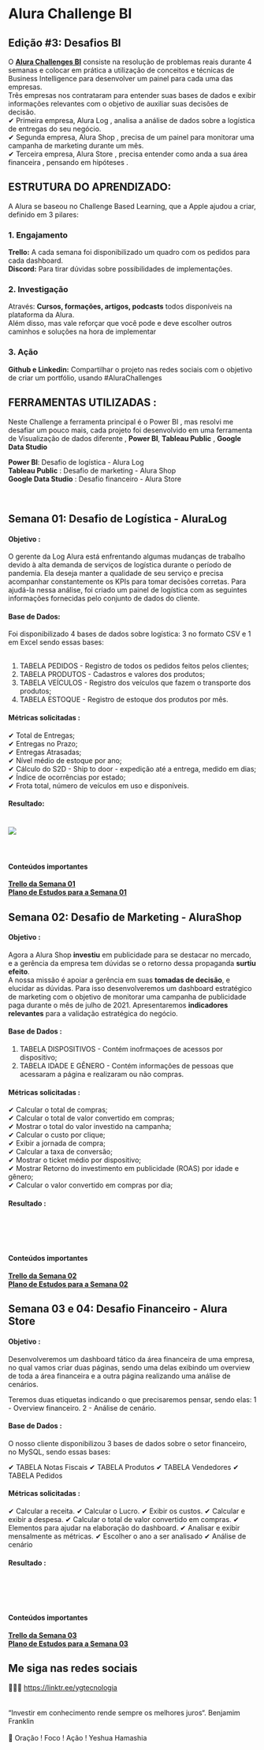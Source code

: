 # Alura Challenge BI

## Edição #3: Desafios BI

O **<a href="https://www.alura.com.br/challenges/bi">Alura Challenges BI</a>** consiste na resolução de problemas reais durante 4 semanas e colocar em prática a utilização de conceitos e técnicas de Business Intelligence para desenvolver um painel para cada uma das empresas.
<br>
Três empresas nos contrataram para entender suas bases de dados e exibir informações relevantes com o objetivo de auxiliar suas decisões 
de decisão.
<br>
✔  Primeira empresa, Alura Log , analisa a análise de dados sobre a logística de entregas do seu negócio. <br>
✔  Segunda empresa, Alura Shop , precisa de um painel para monitorar uma campanha de marketing durante um mês. <br>
✔  Terceira empresa, Alura Store , precisa entender como anda a sua área financeira , pensando em hipóteses . <br>

## ESTRUTURA DO APRENDIZADO: 

A Alura se baseou no Challenge Based Learning, que a Apple ajudou a criar, definido em 3 pilares:

### 1. Engajamento
  **Trello:**   A cada semana foi disponibilizado um quadro com os pedidos para cada dashboard. <br>
  **Discord:**  Para tirar dúvidas sobre possibilidades de implementações.

### 2. Investigação
   Através: **Cursos, formações, artigos, podcasts** todos disponíveis na plataforma da Alura. <br>
   Além disso, mas vale reforçar que você pode e deve escolher outros caminhos e soluções na hora de implementar

### 3. Ação
   **Github e Linkedin:** Compartilhar o projeto nas redes sociais com o objetivo de criar um portfólio, usando #AluraChallenges 


## FERRAMENTAS UTILIZADAS :

Neste Challenge a ferramenta principal é o Power BI , mas resolvi me desafiar um pouco mais, cada projeto foi desenvolvido em uma ferramenta de Visualização de dados diferente , **Power BI**, **Tableau Public** , **Google Data Studio**
<br>

**Power BI**: Desafio de logística - Alura Log	<br>
**Tableau Public** : Desafio de marketing - Alura Shop	<br>
**Google Data Studio** : Desafio financeiro - Alura Store	<br>

<br>

## Semana 01: Desafio de Logística - AluraLog

#### Objetivo :  

O gerente da Log Alura está enfrentando algumas mudanças de trabalho devido à alta demanda de serviços de logística durante o período de pandemia. Ela deseja manter a qualidade de seu serviço e precisa acompanhar constantemente os KPIs para tomar decisões corretas. Para ajudá-la nessa análise, foi criado um painel de logística com as seguintes informações fornecidas pelo conjunto de dados do cliente.

#### Base de Dados:

Foi disponibilizado 4 bases de dados sobre logística: 3 no formato CSV e 1 em Excel sendo essas bases:
<br><br>
1. TABELA PEDIDOS -  Registro de todos os pedidos feitos pelos clientes;<br>
2. TABELA PRODUTOS - Cadastros e valores dos produtos;<br>
3. TABELA VEÍCULOS - Registro dos veículos que fazem o transporte dos produtos;<br>
4. TABELA ESTOQUE -  Registro de estoque dos produtos por mês.<br>

#### Métricas solicitadas :

✔  Total de Entregas; <br>
✔  Entregas no Prazo;<br>
✔  Entregas Atrasadas;<br>
✔  Nível médio de estoque por ano;<br>
✔  Cálculo do S2D - Ship to door - expedição até a entrega, medido em dias;<br>
✔  Índice de ocorrências por estado;<br>
✔  Frota total, número de veículos em uso e disponíveis.<br>

#### Resultado:

<h1>
   <img src="https://raw.githubusercontent.com/saldanhayg/Alura_Challenge_BI/main/AluraLog.JPG" border="0">
</h1>
<br>

#### Conteúdos importantes

**<a href="https://trello.com/b/2tx6vPVu/challenge-bi-semana-1">Trello da Semana 01</a>** <br>
**<a href="https://cursos.alura.com.br/challenge-semana-1-davidneves-1629155849469-p205209">Plano de Estudos para a Semana 01</a>** 


## Semana 02: Desafio de Marketing - AluraShop 

#### Objetivo :  

Agora a Alura Shop **investiu** em publicidade para se destacar no mercado, e a gerência da empresa tem dúvidas se o retorno dessa propaganda **surtiu efeito**.
<br> 
A nossa missão é apoiar a gerência em suas **tomadas de decisão**, e elucidar as dúvidas. Para isso desenvolveremos um dashboard estratégico de marketing com o objetivo de monitorar uma campanha de publicidade paga durante o mês de julho de 2021. Apresentaremos **indicadores relevantes** para a validação estratégica do negócio.

#### Base de Dados :

1. TABELA DISPOSITIVOS - Contém inofrmaçoes de acessos por dispositivo; <br>
2. TABELA IDADE E GÊNERO - Contém informações de pessoas que acessaram a página e realizaram ou não compras. <br>

#### Métricas solicitadas :

✔  Calcular o total de compras; <br> 
✔  Calcular o total de valor convertido em compras; <br>
✔  Mostrar o total do valor investido na campanha; <br>
✔  Calcular o custo por clique; <br>
✔  Exibir a jornada de compra; <br>
✔  Calcular a taxa de conversão; <br>
✔  Mostrar o ticket médio por dispositivo; <br>
✔  Mostrar Retorno do investimento em publicidade (ROAS) por idade e gênero; <br>
✔  Calcular o valor convertido em compras por dia; <br>

#### Resultado :

<h1>
   <img src=" " border="0">
</h1>
<br>


#### Conteúdos importantes

**<a href="https://trello.com/b/j0pq60Fd">Trello da Semana 02</a>** <br>
**<a href="https://cursos.alura.com.br/challenge-semana-2-davidneves-1629156820732-p205226">Plano de Estudos para a Semana 02</a>** 


## Semana 03 e 04: Desafio Financeiro - Alura Store 

#### Objetivo : 

Desenvolveremos um dashboard tático da área financeira de uma empresa, no qual vamos criar duas páginas, sendo uma delas exibindo um overview de toda a área financeira e a outra página realizando uma análise de cenários.

Teremos duas etiquetas indicando o que precisaremos pensar, sendo elas:
1 - Overview financeiro.
2 - Análise de cenário.

#### Base de Dados :

O nosso cliente disponibilizou 3 bases de dados sobre o setor financeiro, no MySQL, sendo essas bases:

✔  TABELA Notas Fiscais
✔  TABELA Produtos
✔  TABELA Vendedores
✔  TABELA Pedidos


#### Métricas solicitadas :

✔  Calcular a receita.
✔  Calcular o Lucro.
✔  Exibir os custos.
✔  Calcular e exibir a despesa.
✔  Calcular o total de valor convertido em compras.
✔  Elementos para ajudar na elaboração do dashboard.
✔  Analisar e exibir mensalmente as métricas.
✔  Escolher o ano a ser analisado
✔  Análise de cenário

#### Resultado :

<h1>
   <img src=" " border="0">
</h1>
<br>


#### Conteúdos importantes

**<a href="https://trello.com/b/GrxtSIIr/challenge-bi-semana-3-e-4">Trello da Semana 03</a>** <br>
**<a href="https://cursos.alura.com.br/challenge-semana-3-davidneves-1629157103312-p205228">Plano de Estudos para a Semana 03</a>** 


## Me siga nas redes sociais

👨‍💼🔮  https://linktr.ee/ygtecnologia 
<br>
<br> 
<br> 
“Investir em conhecimento rende sempre os melhores juros“. Benjamim Franklin
<br>
<br> 
🙏 Oração ! Foco ! Ação ! Yeshua Hamashia
